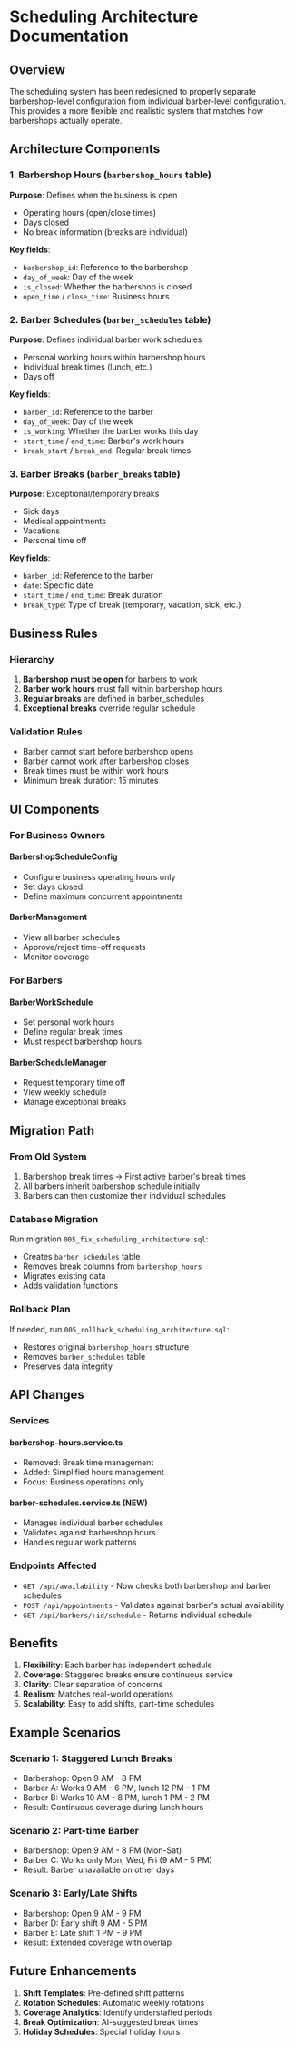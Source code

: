 # Scheduling Architecture Documentation

## Overview

The scheduling system has been redesigned to properly separate barbershop-level configuration from individual barber-level configuration. This provides a more flexible and realistic system that matches how barbershops actually operate.

## Architecture Components

### 1. Barbershop Hours (`barbershop_hours` table)
**Purpose**: Defines when the business is open
- Operating hours (open/close times)
- Days closed
- No break information (breaks are individual)

**Key fields**:
- `barbershop_id`: Reference to the barbershop
- `day_of_week`: Day of the week
- `is_closed`: Whether the barbershop is closed
- `open_time` / `close_time`: Business hours

### 2. Barber Schedules (`barber_schedules` table)
**Purpose**: Defines individual barber work schedules
- Personal working hours within barbershop hours
- Individual break times (lunch, etc.)
- Days off

**Key fields**:
- `barber_id`: Reference to the barber
- `day_of_week`: Day of the week
- `is_working`: Whether the barber works this day
- `start_time` / `end_time`: Barber's work hours
- `break_start` / `break_end`: Regular break times

### 3. Barber Breaks (`barber_breaks` table)
**Purpose**: Exceptional/temporary breaks
- Sick days
- Medical appointments
- Vacations
- Personal time off

**Key fields**:
- `barber_id`: Reference to the barber
- `date`: Specific date
- `start_time` / `end_time`: Break duration
- `break_type`: Type of break (temporary, vacation, sick, etc.)

## Business Rules

### Hierarchy
1. **Barbershop must be open** for barbers to work
2. **Barber work hours** must fall within barbershop hours
3. **Regular breaks** are defined in barber_schedules
4. **Exceptional breaks** override regular schedule

### Validation Rules
- Barber cannot start before barbershop opens
- Barber cannot work after barbershop closes
- Break times must be within work hours
- Minimum break duration: 15 minutes

## UI Components

### For Business Owners

#### BarbershopScheduleConfig
- Configure business operating hours only
- Set days closed
- Define maximum concurrent appointments

#### BarberManagement
- View all barber schedules
- Approve/reject time-off requests
- Monitor coverage

### For Barbers

#### BarberWorkSchedule
- Set personal work hours
- Define regular break times
- Must respect barbershop hours

#### BarberScheduleManager
- Request temporary time off
- View weekly schedule
- Manage exceptional breaks

## Migration Path

### From Old System
1. Barbershop break times → First active barber's break times
2. All barbers inherit barbershop schedule initially
3. Barbers can then customize their individual schedules

### Database Migration
Run migration `005_fix_scheduling_architecture.sql`:
- Creates `barber_schedules` table
- Removes break columns from `barbershop_hours`
- Migrates existing data
- Adds validation functions

### Rollback Plan
If needed, run `005_rollback_scheduling_architecture.sql`:
- Restores original `barbershop_hours` structure
- Removes `barber_schedules` table
- Preserves data integrity

## API Changes

### Services

#### barbershop-hours.service.ts
- Removed: Break time management
- Added: Simplified hours management
- Focus: Business operations only

#### barber-schedules.service.ts (NEW)
- Manages individual barber schedules
- Validates against barbershop hours
- Handles regular work patterns

### Endpoints Affected
- `GET /api/availability` - Now checks both barbershop and barber schedules
- `POST /api/appointments` - Validates against barber's actual availability
- `GET /api/barbers/:id/schedule` - Returns individual schedule

## Benefits

1. **Flexibility**: Each barber has independent schedule
2. **Coverage**: Staggered breaks ensure continuous service
3. **Clarity**: Clear separation of concerns
4. **Realism**: Matches real-world operations
5. **Scalability**: Easy to add shifts, part-time schedules

## Example Scenarios

### Scenario 1: Staggered Lunch Breaks
- Barbershop: Open 9 AM - 8 PM
- Barber A: Works 9 AM - 6 PM, lunch 12 PM - 1 PM
- Barber B: Works 10 AM - 8 PM, lunch 1 PM - 2 PM
- Result: Continuous coverage during lunch hours

### Scenario 2: Part-time Barber
- Barbershop: Open 9 AM - 8 PM (Mon-Sat)
- Barber C: Works only Mon, Wed, Fri (9 AM - 5 PM)
- Result: Barber unavailable on other days

### Scenario 3: Early/Late Shifts
- Barbershop: Open 9 AM - 9 PM
- Barber D: Early shift 9 AM - 5 PM
- Barber E: Late shift 1 PM - 9 PM
- Result: Extended coverage with overlap

## Future Enhancements

1. **Shift Templates**: Pre-defined shift patterns
2. **Rotation Schedules**: Automatic weekly rotations
3. **Coverage Analytics**: Identify understaffed periods
4. **Break Optimization**: AI-suggested break times
5. **Holiday Schedules**: Special holiday hours
